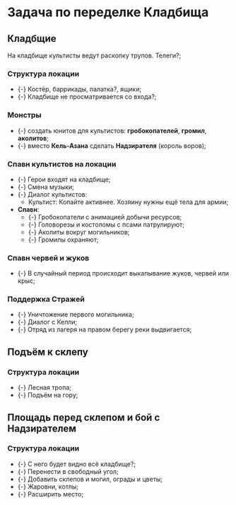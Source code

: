 # Задача по переделке Кладбища

## Кладбщие
На кладбище культисты ведут раскопку трупов. Телеги?;

### Структура локации

* {-} Костёр, баррикады, палатка?, ящики;
* {-} Кладбище не просматривается со входа?;

### Монстры

* {-} создать юнитов для культистов: **гробокопателей**, **громил**, **аколитов**;
* {-} вместо **Кель-Азана** сделать **Надзирателя** (король воров);

### Спавн культистов на локации

* {-} Герои входят на кладбище;
* {-} Смена музыки;
* {-} Диалог культистов:
   * Культист: Копайте активнее. Хозяину нужны ещё тела для армии;
* **Спавн**:
   * {-} Гробокопатели с анимацией добычи ресурсов;
   * {-} Головорезы и костоломы с псами патрулируют;
   * {-} Аколиты вокруг могильников;
   * {-} Громилы охраняют;

### Спавн червей и жуков

* {-} В случайный период происходит выкапывание жуков, червей или крыс;

### Поддержка Стражей

* {-} Уничтожение первого могильника;
* {-} Диалог с Келли;
* {-} Отряд из лагеря на правом берегу реки выдвигается;

## Подъём к склепу

### Структура локации

* {-} Лесная тропа;
* {-} Подъём на гору;

## Площадь перед склепом и бой с Надзирателем

### Структура локации

* {-} С него будет видно всё кладбище?;
* {-} Перенести в свободный угол;
* {-} Добавить склепов и могил, ограды и цветы;
* {-} Жаровни, котлы;
* {-} Расширить место;